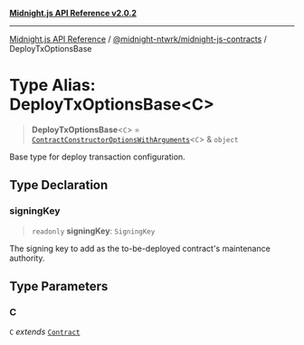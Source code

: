 [**Midnight.js API Reference v2.0.2**](../../../README.md)

***

[Midnight.js API Reference](../../../packages.md) / [@midnight-ntwrk/midnight-js-contracts](../README.md) / DeployTxOptionsBase

# Type Alias: DeployTxOptionsBase\<C\>

> **DeployTxOptionsBase**\<`C`\> = [`ContractConstructorOptionsWithArguments`](ContractConstructorOptionsWithArguments.md)\<`C`\> & `object`

Base type for deploy transaction configuration.

## Type Declaration

### signingKey

> `readonly` **signingKey**: `SigningKey`

The signing key to add as the to-be-deployed contract's maintenance authority.

## Type Parameters

### C

`C` *extends* [`Contract`](../../midnight-js-types/interfaces/Contract.md)
